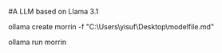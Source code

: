 #A LLM based on Llama 3.1

 ollama create morrin -f "C:\Users\yisuf\Desktop\modelfile.md"
 
 ollama run morrin
